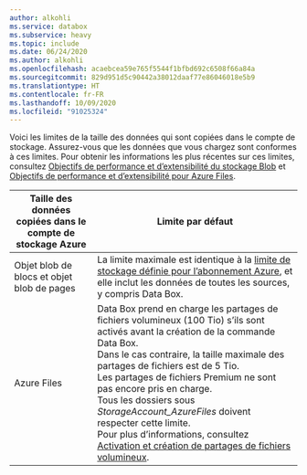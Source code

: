 ```yaml
---
author: alkohli
ms.service: databox
ms.subservice: heavy
ms.topic: include
ms.date: 06/24/2020
ms.author: alkohli
ms.openlocfilehash: acaebcea59e765f5544f1bfbd692c6508f66a84a
ms.sourcegitcommit: 829d951d5c90442a38012daaf77e86046018e5b9
ms.translationtype: HT
ms.contentlocale: fr-FR
ms.lasthandoff: 10/09/2020
ms.locfileid: "91025324"
---
```

Voici les limites de la taille des données qui sont copiées dans le compte de stockage. Assurez-vous que les données que vous chargez sont conformes à ces limites. Pour obtenir les informations les plus récentes sur ces limites, consultez [Objectifs de performance et d’extensibilité du stockage Blob](../articles/storage/blobs/scalability-targets.md) et [Objectifs de performance et d’extensibilité pour Azure Files](../articles/storage/files/storage-files-scale-targets.md).

| Taille des données copiées dans le compte de stockage Azure                      | Limite par défaut          |
|---------------------------------------------------------------------|------------------------|
| Objet blob de blocs et objet blob de pages                                            | La limite maximale est identique à la [limite de stockage définie pour l’abonnement Azure](https://docs.microsoft.com/azure/azure-resource-manager/management/azure-subscription-service-limits#storage-limits), et elle inclut les données de toutes les sources, y compris Data Box. |
| Azure Files                                                          | Data Box prend en charge les partages de fichiers volumineux (100 Tio) s’ils sont activés avant la création de la commande Data Box. <br> Dans le cas contraire, la taille maximale des partages de fichiers est de 5 Tio. <br> Les partages de fichiers Premium ne sont pas encore pris en charge.<br> Tous les dossiers sous *StorageAccount_AzureFiles* doivent respecter cette limite. <br> Pour plus d’informations, consultez [Activation et création de partages de fichiers volumineux](../articles/storage/files/storage-files-how-to-create-large-file-share.md).      |

